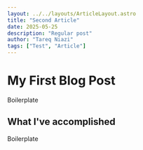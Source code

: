 ```yaml
---
layout: ../../layouts/ArticleLayout.astro
title: "Second Article"
date: 2025-05-25
description: "Regular post"
author: "Tareq Niazi"
tags: ["Test", "Article"]
---
```


# My First Blog Post

Boilerplate

## What I've accomplished

Boilerplate
